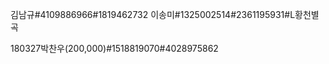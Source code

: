 김남규#4109886966#1819462732
이송미#1325002514#2361195931#L황천별곡

180327박찬우(200,000)#1518819070#4028975862
